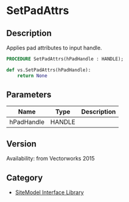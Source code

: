 # SetPadAttrs

## Description
Applies pad attributes to input handle.

```pascal
PROCEDURE SetPadAttrs(hPadHandle : HANDLE);
```

```python
def vs.SetPadAttrs(hPadHandle):
    return None
```

## Parameters
|Name|Type|Description|
|---|---|---|
|hPadHandle|HANDLE|   |

## Version
Availability: from Vectorworks 2015

## Category
* [SiteModel Interface Library](../Categories/SiteModel%20Interface%20Library.md)
